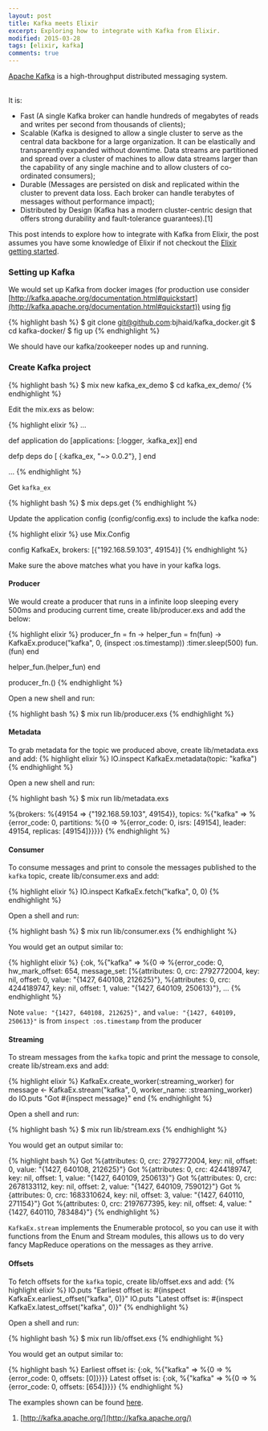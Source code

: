 ```yaml
---
layout: post
title: Kafka meets Elixir
excerpt: Exploring how to integrate with Kafka from Elixir.
modified: 2015-03-28
tags: [elixir, kafka]
comments: true
---
```


[Apache Kafka](http://kafka.apache.org/) is a high-throughput distributed messaging system.  

&nbsp;  
It is:  

- Fast (A single Kafka broker can handle hundreds of megabytes of reads and writes per second from thousands of clients);
- Scalable (Kafka is designed to allow a single cluster to serve as the central data backbone for a large organization. It can be elastically and transparently expanded without downtime. Data streams are partitioned and spread over a cluster of machines to allow data streams larger than the capability of any single machine and to allow clusters of co-ordinated consumers);
- Durable (Messages are persisted on disk and replicated within the cluster to prevent data loss. Each broker can handle terabytes of messages without performance impact);
- Distributed by Design (Kafka has a modern cluster-centric design that offers strong durability and fault-tolerance guarantees).[1]

This post intends to explore how to integrate with Kafka from Elixir, the post assumes you have some knowledge of Elixir if not checkout the [Elixir getting started](http://elixir-lang.org/getting-started/introduction.html).

### Setting up Kafka
We would set up Kafka from docker images (for production use consider [http://kafka.apache.org/documentation.html#quickstart](http://kafka.apache.org/documentation.html#quickstart)) using [fig](http://www.fig.sh/install.html)

{% highlight bash %}
$ git clone git@github.com:bjhaid/kafka_docker.git
$ cd kafka-docker/
$ fig up
{% endhighlight %}

We should have our kafka/zookeeper nodes up and running.

### Create Kafka project

{% highlight bash %}
$ mix new kafka_ex_demo
$ cd kafka_ex_demo/
{% endhighlight %}

Edit the mix.exs as below:

{% highlight elixir %}
...

 def application do
   [applications: [:logger, :kafka_ex]]
 end

 defp deps do
   [
     {:kafka_ex, "~> 0.0.2"},
   ]
 end

...
{% endhighlight %}

Get `kafka_ex`

{% highlight bash %}
$ mix deps.get
{% endhighlight %}

Update the application config (config/config.exs) to include the kafka node:

{% highlight elixir %}
use Mix.Config

config KafkaEx,
  brokers: [{"192.168.59.103", 49154}]
{% endhighlight %}

Make sure the above matches what you have in your kafka logs.

#### Producer

We would create a producer that runs in a infinite loop sleeping every 500ms and producing current time, create lib/producer.exs and add the below:

{% highlight elixir %}
producer_fn = fn ->
  helper_fun = fn(fun) ->
    KafkaEx.produce("kafka", 0, (inspect :os.timestamp))
    :timer.sleep(500)
    fun.(fun)
  end

  helper_fun.(helper_fun)
end

producer_fn.()
{% endhighlight %}

Open a new shell and run:

{% highlight bash %}
$ mix run lib/producer.exs
{% endhighlight %}

#### Metadata

To grab metadata for the topic we produced above, create lib/metadata.exs and add:
{% highlight elixir %}
IO.inspect KafkaEx.metadata(topic: "kafka")
{% endhighlight %}

Open a new shell and run:

{% highlight bash %}
$ mix run lib/metadata.exs

%{brokers: %{49154 => {"192.168.59.103", 49154}},
  topics: %{"kafka" => %{error_code: 0,
      partitions: %{0 => %{error_code: 0, isrs: [49154], leader: 49154,
          replicas: [49154]}}}}}
{% endhighlight %}

#### Consumer

To consume messages and print to console the messages published to the `kafka` topic, create lib/consumer.exs and add:

{% highlight elixir %}
IO.inspect KafkaEx.fetch("kafka", 0, 0)
{% endhighlight %}

Open a shell and run:

{% highlight bash %}
$ mix run lib/consumer.exs
{% endhighlight %}

You would get an output similar to:

{% highlight elixir %}
{:ok,
 %{"kafka" => %{0 => %{error_code: 0, hw_mark_offset: 654,
       message_set: [%{attributes: 0, crc: 2792772004, key: nil, offset: 0,
          value: "{1427, 640108, 212625}"},
        %{attributes: 0, crc: 4244189747, key: nil, offset: 1,
          value: "{1427, 640109, 250613}"},
...
{% endhighlight %}

Note `value: "{1427, 640108, 212625}",` and `value: "{1427, 640109, 250613}"` is from `inspect :os.timestamp` from the producer

#### Streaming

To stream messages from the `kafka` topic and print the message to console, create lib/stream.exs and add:

{% highlight elixir %}
KafkaEx.create_worker(:streaming_worker)
for message <- KafkaEx.stream("kafka", 0, worker_name: :streaming_worker) do
  IO.puts "Got #{inspect message}"
end
{% endhighlight %}

Open a shell and run:

{% highlight bash %}
$ mix run lib/stream.exs
{% endhighlight %}

You would get an output similar to:

{% highlight bash %}
Got %{attributes: 0, crc: 2792772004, key: nil, offset: 0, value: "{1427, 640108, 212625}"}
Got %{attributes: 0, crc: 4244189747, key: nil, offset: 1, value: "{1427, 640109, 250613}"}
Got %{attributes: 0, crc: 2678133112, key: nil, offset: 2, value: "{1427, 640109, 759012}"}
Got %{attributes: 0, crc: 1683310624, key: nil, offset: 3, value: "{1427, 640110, 271154}"}
Got %{attributes: 0, crc: 2197677395, key: nil, offset: 4, value: "{1427, 640110, 783484}"}
{% endhighlight %}

`KafkaEx.stream` implements the Enumerable protocol, so you can use it with functions from the Enum and Stream modules, this allows us to do very fancy MapReduce operations on the messages as they arrive.

#### Offsets

To fetch offsets for the `kafka` topic, create lib/offset.exs and add:
{% highlight elixir %}
IO.puts "Earliest offset is: #{inspect KafkaEx.earliest_offset("kafka", 0)}"
IO.puts "Latest offset is: #{inspect KafkaEx.latest_offset("kafka", 0)}"
{% endhighlight %}

Open a shell and run:

{% highlight bash %}
$ mix run lib/offset.exs
{% endhighlight %}

You would get an output similar to:

{% highlight bash %}
Earliest offset is: {:ok, %{"kafka" => %{0 => %{error_code: 0, offsets: [0]}}}}
Latest offset is: {:ok, %{"kafka" => %{0 => %{error_code: 0, offsets: [654]}}}}
{% endhighlight %}

The examples shown can be found [here](https://github.com/bjhaid/kafka_ex_demo).

1. [http://kafka.apache.org/](http://kafka.apache.org/)
